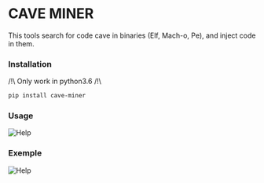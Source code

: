 # CAVE MINER
This tools search for code cave in binaries (Elf, Mach-o, Pe), and inject code in them.

### Installation
/!\ Only work in python3.6 /!\

```bash
pip install cave-miner
```

### Usage

![Help](./images/help.png)

### Exemple

![Help](./images/putty.png)
